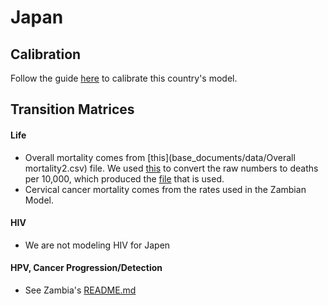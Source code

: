 # Japan

## Calibration

Follow the guide [here](../README.md) to calibrate this country's model.

## Transition Matrices

#### Life

- Overall mortality comes from [this](base_documents/data/Overall mortality2.csv) file. We used [this](base_documents/data/mortality.xlsx) to convert the raw numbers to deaths per 10,000, which produced the [file](base_documents/data/mortality.csv) that is used.
- Cervical cancer mortality comes from the rates used in the Zambian Model.

#### HIV

- We are not modeling HIV for Japen

#### HPV, Cancer Progression/Detection

- See Zambia's [README.md](../zambia/README.md)
